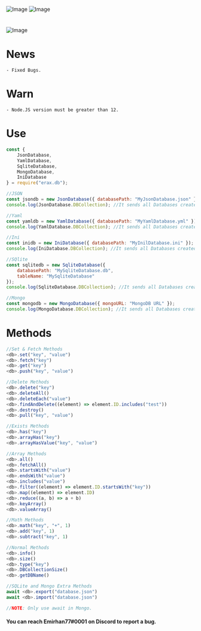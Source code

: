 ![Image](https://img.shields.io/npm/v/erax.db?color=%2351F9C0&label=erax.db)
![Image](https://img.shields.io/npm/dt/erax.db.svg?color=%2351FC0&maxAge=3600)

#

![Image](https://nodei.co/npm/erax.db.png?downloads=true&downloadRank=true&stars=true)

# News

```npm
- Fixed Bugs.
```

# Warn

```npm
- Node.JS version must be greater than 12.
```

# Use

```js
const {
    JsonDatabase,
    YamlDatabase,
    SqliteDatabase,
    MongoDatabase,
    IniDatabase
} = require("erax.db");

//JSON
const jsondb = new JsonDatabase({ databasePath: "MyJsonDatabase.json" });
console.log(JsonDatabase.DBCollection); //It sends all Databases created for Json to the console.

//Yaml
const yamldb = new YamlDatabase({ databasePath: "MyYamlDatabase.yml" });
console.log(YamlDatabase.DBCollection); //It sends all Databases created for Yaml to the console.

//Ini
const inidb = new IniDatabase({ databasePath: "MyInilDatabase.ini" });
console.log(IniDatabase.DBCollection); //It sends all Databases created for Ini to the console.

//SQlite
const sqlitedb = new SqliteDatabase({
    databasePath: "MySqliteDatabase.db",
    tableName: "MySqliteDatabase"
});
console.log(SqliteDatabase.DBCollection); //It sends all Databases created for Sqlite to the console.

//Mongo
const mongodb = new MongoDatabase({ mongoURL: "MongoDB URL" });
console.log(MongoDatabase.DBCollection); //It sends all Databases created for Mongo to the console.
```

# Methods

```js
//Set & Fetch Methods
<db>.set("key", "value")
<db>.fetch("key")
<db>.get("key")
<db>.push("key", "value")

//Delete Methods
<db>.delete("key")
<db>.deleteAll()
<db>.deleteEach("value")
<db>.findAndDelete((element) => element.ID.includes("test"))
<db>.destroy()
<db>.pull("key", "value")

//Exists Methods
<db>.has("key")
<db>.arrayHas("key")
<db>.arrayHasValue("key", "value")

//Array Methods
<db>.all()
<db>.fetchAll()
<db>.startsWith("value")
<db>.endsWith("value")
<db>.includes("value")
<db>.filter((element) => element.ID.startsWith("key"))
<db>.map((element) => element.ID)
<db>.reduce((a, b) => a + b)
<db>.keyArray()
<db>.valueArray()

//Math Methods
<db>.math("key", "+", 1)
<db>.add("key", 1)
<db>.subtract("key", 1)

//Normal Methods
<db>.info()
<db>.size()
<db>.type("key")
<db>.DBCollectionSize()
<db>.getDBName()

//SQLite and Mongo Extra Methods
await <db>.export("database.json")
await <db>.import("database.json")

//NOTE: Only use await in Mongo.
```

#### You can reach Emirhan77#0001 on Discord to report a bug.

